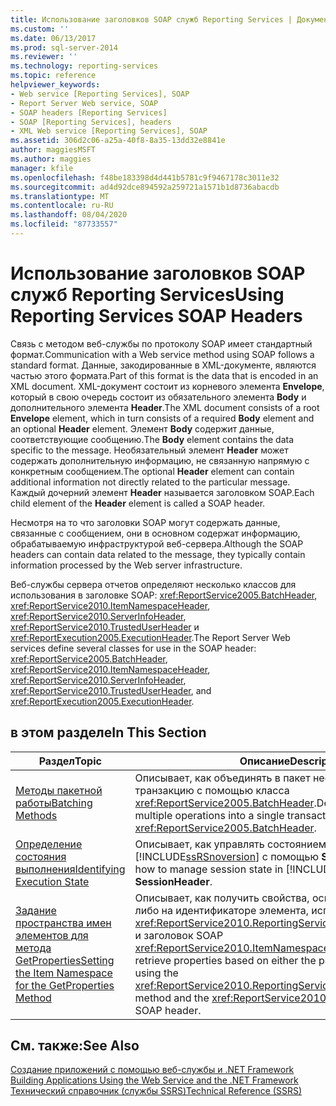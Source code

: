 ```yaml
---
title: Использование заголовков SOAP служб Reporting Services | Документы Майкрософт
ms.custom: ''
ms.date: 06/13/2017
ms.prod: sql-server-2014
ms.reviewer: ''
ms.technology: reporting-services
ms.topic: reference
helpviewer_keywords:
- Web service [Reporting Services], SOAP
- Report Server Web service, SOAP
- SOAP headers [Reporting Services]
- SOAP [Reporting Services], headers
- XML Web service [Reporting Services], SOAP
ms.assetid: 306d2c06-a25a-40f8-8a35-13dd32e8841e
author: maggiesMSFT
ms.author: maggies
manager: kfile
ms.openlocfilehash: f48be183398d4d441b5781c9f9467178c3011e32
ms.sourcegitcommit: ad4d92dce894592a259721a1571b1d8736abacdb
ms.translationtype: MT
ms.contentlocale: ru-RU
ms.lasthandoff: 08/04/2020
ms.locfileid: "87733557"
---
```

# <a name="using-reporting-services-soap-headers"></a><span data-ttu-id="23232-102">Использование заголовков SOAP служб Reporting Services</span><span class="sxs-lookup"><span data-stu-id="23232-102">Using Reporting Services SOAP Headers</span></span>
  <span data-ttu-id="23232-103">Связь с методом веб-службы по протоколу SOAP имеет стандартный формат.</span><span class="sxs-lookup"><span data-stu-id="23232-103">Communication with a Web service method using SOAP follows a standard format.</span></span> <span data-ttu-id="23232-104">Данные, закодированные в XML-документе, являются частью этого формата.</span><span class="sxs-lookup"><span data-stu-id="23232-104">Part of this format is the data that is encoded in an XML document.</span></span> <span data-ttu-id="23232-105">XML-документ состоит из корневого элемента **Envelope**, который в свою очередь состоит из обязательного элемента **Body** и дополнительного элемента **Header**.</span><span class="sxs-lookup"><span data-stu-id="23232-105">The XML document consists of a root **Envelope** element, which in turn consists of a required **Body** element and an optional **Header** element.</span></span> <span data-ttu-id="23232-106">Элемент **Body** содержит данные, соответствующие сообщению.</span><span class="sxs-lookup"><span data-stu-id="23232-106">The **Body** element contains the data specific to the message.</span></span> <span data-ttu-id="23232-107">Необязательный элемент **Header** может содержать дополнительную информацию, не связанную напрямую с конкретным сообщением.</span><span class="sxs-lookup"><span data-stu-id="23232-107">The optional **Header** element can contain additional information not directly related to the particular message.</span></span> <span data-ttu-id="23232-108">Каждый дочерний элемент **Header** называется заголовком SOAP.</span><span class="sxs-lookup"><span data-stu-id="23232-108">Each child element of the **Header** element is called a SOAP header.</span></span>  
  
 <span data-ttu-id="23232-109">Несмотря на то что заголовки SOAP могут содержать данные, связанные с сообщением, они в основном содержат информацию, обрабатываемую инфраструктурой веб-сервера.</span><span class="sxs-lookup"><span data-stu-id="23232-109">Although the SOAP headers can contain data related to the message, they typically contain information processed by the Web server infrastructure.</span></span>  
  
 <span data-ttu-id="23232-110">Веб-службы сервера отчетов определяют несколько классов для использования в заголовке SOAP: <xref:ReportService2005.BatchHeader>, <xref:ReportService2010.ItemNamespaceHeader>, <xref:ReportService2010.ServerInfoHeader>, <xref:ReportService2010.TrustedUserHeader> и <xref:ReportExecution2005.ExecutionHeader>.</span><span class="sxs-lookup"><span data-stu-id="23232-110">The Report Server Web services define several classes for use in the SOAP header: <xref:ReportService2005.BatchHeader>, <xref:ReportService2010.ItemNamespaceHeader>, <xref:ReportService2010.ServerInfoHeader>, <xref:ReportService2010.TrustedUserHeader>, and <xref:ReportExecution2005.ExecutionHeader>.</span></span>  
  
## <a name="in-this-section"></a><span data-ttu-id="23232-111">в этом разделе</span><span class="sxs-lookup"><span data-stu-id="23232-111">In This Section</span></span>  
  
|<span data-ttu-id="23232-112">Раздел</span><span class="sxs-lookup"><span data-stu-id="23232-112">Topic</span></span>|<span data-ttu-id="23232-113">Описание</span><span class="sxs-lookup"><span data-stu-id="23232-113">Description</span></span>|  
|-----------|-----------------|  
|[<span data-ttu-id="23232-114">Методы пакетной работы</span><span class="sxs-lookup"><span data-stu-id="23232-114">Batching Methods</span></span>](batching-methods.md)|<span data-ttu-id="23232-115">Описывает, как объединять в пакет несколько операций в одну транзакцию с помощью класса <xref:ReportService2005.BatchHeader>.</span><span class="sxs-lookup"><span data-stu-id="23232-115">Describes how to batch multiple operations into a single transaction using <xref:ReportService2005.BatchHeader>.</span></span>|  
|[<span data-ttu-id="23232-116">Определение состояния выполнения</span><span class="sxs-lookup"><span data-stu-id="23232-116">Identifying Execution State</span></span>](identifying-execution-state.md)|<span data-ttu-id="23232-117">Описывает, как управлять состоянием сеанса в службах [!INCLUDE[ssRSnoversion](../../includes/ssrsnoversion-md.md)] с помощью **SessionHeader**.</span><span class="sxs-lookup"><span data-stu-id="23232-117">Describes how to manage session state in [!INCLUDE[ssRSnoversion](../../includes/ssrsnoversion-md.md)] using **SessionHeader**.</span></span>|  
|[<span data-ttu-id="23232-118">Задание пространства имен элементов для метода GetProperties</span><span class="sxs-lookup"><span data-stu-id="23232-118">Setting the Item Namespace for the GetProperties Method</span></span>](setting-the-item-namespace-for-the-getproperties-method.md)|<span data-ttu-id="23232-119">Описывает, как получить свойства, основанные либо на пути, либо на идентификаторе элемента, используя метод <xref:ReportService2010.ReportingService2010.GetProperties%2A> и заголовок SOAP <xref:ReportService2010.ItemNamespaceHeader>.</span><span class="sxs-lookup"><span data-stu-id="23232-119">Describes how to retrieve properties based on either the path or the ID of an item by using the <xref:ReportService2010.ReportingService2010.GetProperties%2A> method and the <xref:ReportService2010.ItemNamespaceHeader> SOAP header.</span></span>|  
  
## <a name="see-also"></a><span data-ttu-id="23232-120">См. также:</span><span class="sxs-lookup"><span data-stu-id="23232-120">See Also</span></span>  
 <span data-ttu-id="23232-121">[Создание приложений с помощью веб-службы и .NET Framework](../report-server-web-service/net-framework/building-applications-using-the-web-service-and-the-net-framework.md) </span><span class="sxs-lookup"><span data-stu-id="23232-121">[Building Applications Using the Web Service and the .NET Framework](../report-server-web-service/net-framework/building-applications-using-the-web-service-and-the-net-framework.md) </span></span>  
 [<span data-ttu-id="23232-122">Технический справочник (службы SSRS)</span><span class="sxs-lookup"><span data-stu-id="23232-122">Technical Reference &#40;SSRS&#41;</span></span>](../technical-reference-ssrs.md)  
  
  

